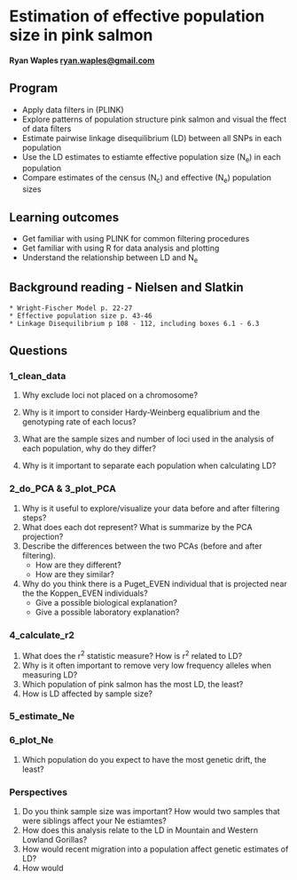 # Estimation of effective population size in pink salmon
#### Ryan Waples ryan.waples@gmail.com

## Program
* Apply data filters in (PLINK)
* Explore patterns of population structure pink salmon and visual the ffect of data filters
* Estimate pairwise linkage disequilibrium (LD) between all SNPs in each population
* Use the LD estimates to estiamte effective population size (N<sub>e</sub>) in each population
* Compare estimates of the census (N<sub>c</sub>) and effective (N<sub>e</sub>) population sizes  

## Learning outcomes
* Get familiar with using PLINK for common filtering procedures
* Get familiar with using R for data analysis and plotting
* Understand the relationship between LD and N<sub>e</sub>

## Background reading - Nielsen and Slatkin
    * Wright-Fischer Model p. 22-27
    * Effective population size p. 43-46
    * Linkage Disequilibrium p 108 - 112, including boxes 6.1 - 6.3




## Questions 

### 1_clean_data
1. Why exclude loci not placed on a chromosome?
    
2. Why is it import to consider Hardy-Weinberg equalibrium and the genotyping rate of each locus?
    
3. What are the sample sizes and number of loci used in the analysis of each population, why do they differ?

4. Why is it important to separate each population when calculating LD?
    
### 2_do_PCA &  3_plot_PCA
1. Why is it useful to explore/visualize your data before and after filtering steps?
2. What does each dot represent?  What is summarize by the PCA projection?
3. Describe the differences between the two PCAs (before and after filtering).  
    * How are they different? 
    * How are they similar?
4. Why do you think there is a Puget_EVEN individual that is projected near the the Koppen_EVEN individuals?
    * Give a possible biological explanation?
    * Give a possible laboratory explanation?  
    
### 4_calculate_r2
1. What does the r<sup>2</sup> statistic measure?  How is r<sup>2</sup> related to LD?
2. Why is it often important to remove very low frequency alleles when measuring LD?
3. Which population of pink salmon has the most LD, the least?
4. How is LD affected by sample size?
  
### 5_estimate_Ne

### 6_plot_Ne
1. Which population do you expect to have the most genetic drift, the least?
  

  
### Perspectives
1. Do you think sample size was important?  How would two samples that were siblings affect your Ne estiamtes?
2. How does this analysis relate to the LD in Mountain and Western Lowland Gorillas?
3. How would recent migration into a population affect genetic estimates of LD?
4. How would 
